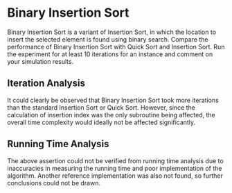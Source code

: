 # Binary Insertion Sort

Binary Insertion Sort is a variant of Insertion Sort, in which the location to insert the selected element is found using binary search. Compare the performance of Binary Insertion Sort with Quick Sort and Insertion Sort.  Run the experiment for at least 10 iterations for an instance and comment on your simulation results.   


## Iteration Analysis

It could clearly be observed that Binary Insertion Sort took more iterations than the standard Insertion Sort or Quick Sort. However, since the calculation of insertion index was the only subroutine being affected, the overall time complexity would ideally not be affected significantly.



## Running Time Analysis

The above assertion could not be verified from running time analysis due to inaccuracies in measuring the running time and poor implementation of the algorithm. Another reference implementation was also not found, so further conclusions could not be drawn.

<!-- ![See Iteration Analysis Graph](https://github.com/AB1908/CS384/blob/master/Assignment%202/Question%208/running-time-analysis/binaryInsertionSortRunningTime.png "Running Time Analysis Graph")

![See Iteration Analysis Graph](https://github.com/AB1908/CS384/blob/master/Assignment%202/Question%208/iteration-analysis/analysis.png "Iteration Analysis Graph") -->
